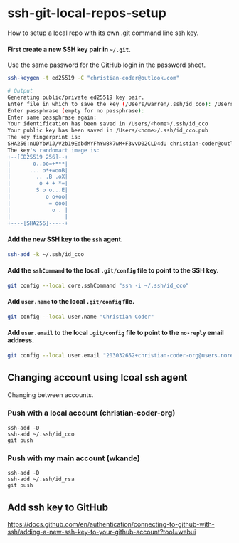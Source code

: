 # ssh-git-local-repos-setup

How to setup a local repo with its own .git command line ssh key.

#### First create a new SSH key pair in `~/.git`.

Use the same password for the GitHub login in the password sheet.

```sh
ssh-keygen -t ed25519 -C "christian-coder@outlook.com"

# Output
Generating public/private ed25519 key pair.
Enter file in which to save the key (/Users/warren/.ssh/id_cco): /Users/warren/.ssh/id_cco
Enter passphrase (empty for no passphrase):
Enter same passphrase again:
Your identification has been saved in /Users/<home>/.ssh/id_cco
Your public key has been saved in /Users/<home>/.ssh/id_cco.pub
The key fingerprint is:
SHA256:nUDYbW1J/V2b19EdbdMYFhYw8k7wM+F3vvD02CLD4dU christian-coder@outlook.com
The key's randomart image is:
+--[ED25519 256]--+
|       o..oo=+***|
|      ... o*+=ooB|
|        .. .B .oX|
|         o + + *=|
|        S o o...E|
|           o o+oo|
|            = ooo|
|             o . |
|                 |
+----[SHA256]-----+
```

#### Add the new SSH key to the `ssh` agent.

```sh
ssh-add -k ~/.ssh/id_cco
```

#### Add the `sshCommand` to the local `.git/config` file to point to the SSH key.

```sh
git config --local core.sshCommand "ssh -i ~/.ssh/id_cco"
```

#### Add `user.name` to the local `.git/config` file.

```sh
git config --local user.name "Christian Coder"
```

#### Add `user.email` to the local `.git/config` file to point to the `no-reply` email address.

```sh
git config --local user.email "203032652+christian-coder-org@users.noreply.github.com"
```

## Changing account using lcoal `ssh` agent

Changing between accounts.

### Push with a local account (christian-coder-org)

```
ssh-add -D
ssh-add ~/.ssh/id_cco
git push
```

### Push with my main account (wkande)

```
ssh-add -D
ssh-add ~/.ssh/id_rsa
git push
```

## Add ssh key to GitHub

https://docs.github.com/en/authentication/connecting-to-github-with-ssh/adding-a-new-ssh-key-to-your-github-account?tool=webui
